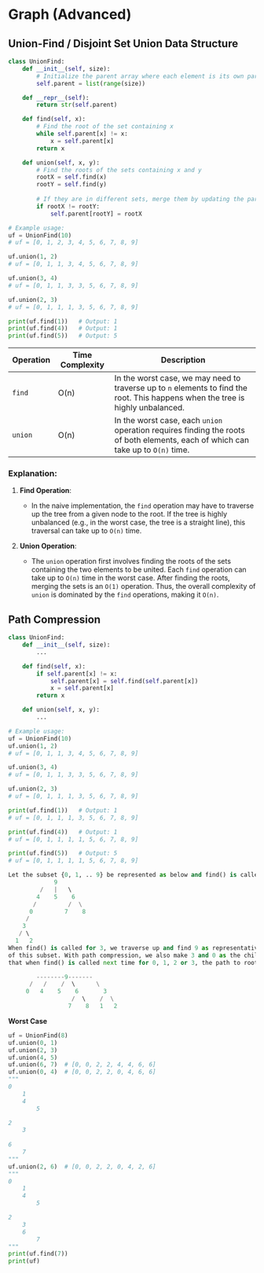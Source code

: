 # Graph (Advanced)
## Union-Find / Disjoint Set Union Data Structure
```python
class UnionFind:
    def __init__(self, size):
        # Initialize the parent array where each element is its own parent
        self.parent = list(range(size))

    def __repr__(self):
        return str(self.parent)

    def find(self, x):
        # Find the root of the set containing x
        while self.parent[x] != x:
            x = self.parent[x]
        return x

    def union(self, x, y):
        # Find the roots of the sets containing x and y
        rootX = self.find(x)
        rootY = self.find(y)
        
        # If they are in different sets, merge them by updating the parent of rootY to rootX
        if rootX != rootY:
            self.parent[rootY] = rootX

# Example usage:
uf = UnionFind(10)
# uf = [0, 1, 2, 3, 4, 5, 6, 7, 8, 9]

uf.union(1, 2)
# uf = [0, 1, 1, 3, 4, 5, 6, 7, 8, 9]

uf.union(3, 4)
# uf = [0, 1, 1, 3, 3, 5, 6, 7, 8, 9]

uf.union(2, 3)
# uf = [0, 1, 1, 1, 3, 5, 6, 7, 8, 9]

print(uf.find(1))   # Output: 1
print(uf.find(4))   # Output: 1
print(uf.find(5))   # Output: 5
```


| Operation | Time Complexity | Description |
|-----------|-----------------|-------------|
| `find`    | O(n)            | In the worst case, we may need to traverse up to `n` elements to find the root. This happens when the tree is highly unbalanced. |
| `union`   | O(n)            | In the worst case, each `union` operation requires finding the roots of both elements, each of which can take up to `O(n)` time. |

### Explanation:
1. **Find Operation**:
   - In the naive implementation, the `find` operation may have to traverse up the tree from a given node to the root. If the tree is highly unbalanced (e.g., in the worst case, the tree is a straight line), this traversal can take up to `O(n)` time.

2. **Union Operation**:
   - The `union` operation first involves finding the roots of the sets containing the two elements to be united. Each `find` operation can take up to `O(n)` time in the worst case. After finding the roots, merging the sets is an `O(1)` operation. Thus, the overall complexity of `union` is dominated by the `find` operations, making it `O(n)`.

## Path Compression
```python
class UnionFind:
    def __init__(self, size):
        ...

    def find(self, x):
        if self.parent[x] != x:
            self.parent[x] = self.find(self.parent[x])
            x = self.parent[x]
        return x

    def union(self, x, y):
        ...

# Example usage:
uf = UnionFind(10)
uf.union(1, 2)
# uf = [0, 1, 1, 3, 4, 5, 6, 7, 8, 9]

uf.union(3, 4)
# uf = [0, 1, 1, 3, 3, 5, 6, 7, 8, 9]

uf.union(2, 3)
# uf = [0, 1, 1, 1, 3, 5, 6, 7, 8, 9]

print(uf.find(1))   # Output: 1
# uf = [0, 1, 1, 1, 3, 5, 6, 7, 8, 9]

print(uf.find(4))   # Output: 1
# uf = [0, 1, 1, 1, 1, 5, 6, 7, 8, 9]

print(uf.find(5))   # Output: 5
# uf = [0, 1, 1, 1, 1, 5, 6, 7, 8, 9]
```

```python
Let the subset {0, 1, .. 9} be represented as below and find() is called for element 3.
             9
         /   |   \  
        4    5    6
       /         /  \
      0         7    8
     /        
    3
   / \         
  1   2
When find() is called for 3, we traverse up and find 9 as representative
of this subset. With path compression, we also make 3 and 0 as the child of 9 so 
that when find() is called next time for 0, 1, 2 or 3, the path to root is reduced.

        --------9-------
      /   /    /  \      \
     0   4    5    6       3 
                  /  \    /  \
                 7    8   1   2
```

**Worst Case**
```python
uf = UnionFind(8)
uf.union(0, 1)
uf.union(2, 3)
uf.union(4, 5)
uf.union(6, 7)  # [0, 0, 2, 2, 4, 4, 6, 6]
uf.union(0, 4)  # [0, 0, 2, 2, 0, 4, 6, 6]
"""
0
    1
    4
        5

2
    3
    
6
    7
"""
uf.union(2, 6)  # [0, 0, 2, 2, 0, 4, 2, 6]
"""
0
    1
    4
        5

2
    3
    6
        7
"""
print(uf.find(7))
print(uf)
```

